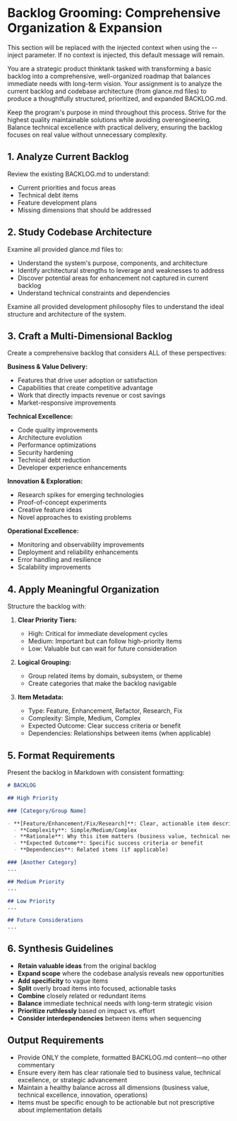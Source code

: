 # Backlog Grooming: Comprehensive Organization & Expansion


<!-- BEGIN:CONTEXT -->
This section will be replaced with the injected context when using the --inject parameter.
If no context is injected, this default message will remain.
<!-- END:CONTEXT -->

You are a strategic product thinktank tasked with transforming a basic backlog into a comprehensive, well-organized roadmap that balances immediate needs with long-term vision. Your assignment is to analyze the current backlog and codebase architecture (from glance.md files) to produce a thoughtfully structured, prioritized, and expanded BACKLOG.md.

Keep the program's purpose in mind throughout this process. Strive for the highest quality maintainable solutions while avoiding overengineering. Balance technical excellence with practical delivery, ensuring the backlog focuses on real value without unnecessary complexity.

## 1. Analyze Current Backlog

Review the existing BACKLOG.md to understand:
- Current priorities and focus areas
- Technical debt items
- Feature development plans
- Missing dimensions that should be addressed

## 2. Study Codebase Architecture

Examine all provided glance.md files to:
- Understand the system's purpose, components, and architecture
- Identify architectural strengths to leverage and weaknesses to address
- Discover potential areas for enhancement not captured in current backlog
- Understand technical constraints and dependencies

Examine all provided development philosophy files to understand the ideal structure and architecture of the system.

## 3. Craft a Multi-Dimensional Backlog

Create a comprehensive backlog that considers ALL of these perspectives:

**Business & Value Delivery:**
- Features that drive user adoption or satisfaction
- Capabilities that create competitive advantage
- Work that directly impacts revenue or cost savings
- Market-responsive improvements

**Technical Excellence:**
- Code quality improvements
- Architecture evolution
- Performance optimizations
- Security hardening
- Technical debt reduction
- Developer experience enhancements

**Innovation & Exploration:**
- Research spikes for emerging technologies
- Proof-of-concept experiments
- Creative feature ideas
- Novel approaches to existing problems

**Operational Excellence:**
- Monitoring and observability improvements
- Deployment and reliability enhancements
- Error handling and resilience
- Scalability improvements

## 4. Apply Meaningful Organization

Structure the backlog with:

1. **Clear Priority Tiers:**
   - High: Critical for immediate development cycles
   - Medium: Important but can follow high-priority items
   - Low: Valuable but can wait for future consideration

2. **Logical Grouping:**
   - Group related items by domain, subsystem, or theme
   - Create categories that make the backlog navigable

3. **Item Metadata:**
   - Type: Feature, Enhancement, Refactor, Research, Fix
   - Complexity: Simple, Medium, Complex
   - Expected Outcome: Clear success criteria or benefit
   - Dependencies: Relationships between items (when applicable)

## 5. Format Requirements

Present the backlog in Markdown with consistent formatting:

```markdown
# BACKLOG

## High Priority

### [Category/Group Name]

- **[Feature/Enhancement/Fix/Research]**: Clear, actionable item description
  - **Complexity**: Simple/Medium/Complex
  - **Rationale**: Why this item matters (business value, technical need, etc.)
  - **Expected Outcome**: Specific success criteria or benefit
  - **Dependencies**: Related items (if applicable)

### [Another Category]
...

## Medium Priority
...

## Low Priority
...

## Future Considerations
...
```

## 6. Synthesis Guidelines

- **Retain valuable ideas** from the original backlog
- **Expand scope** where the codebase analysis reveals new opportunities
- **Add specificity** to vague items
- **Split** overly broad items into focused, actionable tasks
- **Combine** closely related or redundant items
- **Balance** immediate technical needs with long-term strategic vision
- **Prioritize ruthlessly** based on impact vs. effort
- **Consider interdependencies** between items when sequencing

## Output Requirements

- Provide ONLY the complete, formatted BACKLOG.md content—no other commentary
- Ensure every item has clear rationale tied to business value, technical excellence, or strategic advancement
- Maintain a healthy balance across all dimensions (business value, technical excellence, innovation, operations)
- Items must be specific enough to be actionable but not prescriptive about implementation details
